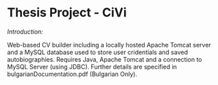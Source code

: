 # Thesis Project - CiVi

*Introduction:*

Web-based CV builder including a locally hosted Apache Tomcat server and a MySQL database used to store user cridentials and saved autobiographies.
Requires Java, Apache Tomcat and a connection to MySQL Server (using JDBC).
Further details are specified in bulgarianDocumentation.pdf (Bulgarian Only).


